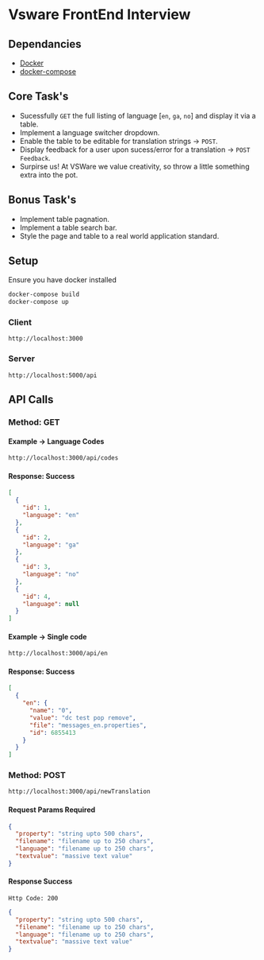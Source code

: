 # Vsware FrontEnd Interview

## Dependancies

+ [Docker](https://docs.docker.com/install/)
+ [docker-compose](https://docs.docker.com/compose/install/)

## Core Task's

+ Sucessfully `GET` the full listing of language [`en`, `ga`, `no`] and display it via a table.
+ Implement a language switcher dropdown.
+ Enable the table to be editable for translation strings -> `POST`.
+ Display feedback for a user upon sucess/error for a translation -> `POST Feedback`.
+ Surpirse us! At VSWare we value creativity, so throw a little something extra into the pot.

## Bonus Task's

+ Implement table pagnation.
+ Implement a table search bar.
+ Style the page and table to a real world application standard.

## Setup

Ensure you have docker installed

```bash
docker-compose build
docker-compose up
```

### Client

`http://localhost:3000`

### Server

`http://localhost:5000/api`

## API Calls

### Method: GET

#### Example -> Language Codes

```sh
http://localhost:3000/api/codes
```

#### Response: Success

```json
[
  {
    "id": 1,
    "language": "en"
  },
  {
    "id": 2,
    "language": "ga"
  },
  {
    "id": 3,
    "language": "no"
  },
  {
    "id": 4,
    "language": null
  }
]
```

#### Example -> Single code

```sh
http://localhost:3000/api/en
```

#### Response: Success

```json
[
  {
    "en": {
      "name": "0",
      "value": "dc test pop remove",
      "file": "messages_en.properties",
      "id": 6855413
    }
  }
]
```

### Method: POST
```sh
http://localhost:3000/api/newTranslation
```
#### Request Params Required

```json
{
  "property": "string upto 500 chars",
  "filename": "filename up to 250 chars",
  "language": "filename up to 250 chars",
  "textvalue": "massive text value"
}
```

#### Response Success

`Http Code: 200`

```json
{
  "property": "string upto 500 chars",
  "filename": "filename up to 250 chars",
  "language": "filename up to 250 chars",
  "textvalue": "massive text value"
}
```
